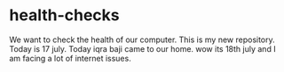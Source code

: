 # health-checks
We want to check the health of our computer.
This is my new repository.
Today is 17 july. Today iqra baji came to our home.
wow its 18th july and I am facing a lot of internet issues.
